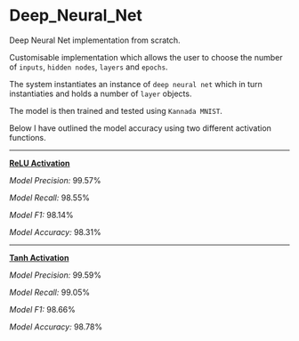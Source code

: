 # Deep_Neural_Net
Deep Neural Net implementation from scratch.

Customisable implementation which allows the user to choose the number of `inputs`, `hidden nodes`, `layers` and `epochs`.

The system instantiates an instance of `deep neural net` which in turn instantiaties and holds a number of `layer` objects. 

The model is then trained and tested using `Kannada MNIST`. 

Below I have outlined the model accuracy using two different activation functions. 

----

<b><ins>ReLU Activation</ins></b>

<i>Model Precision:</i> 99.57%

<i>Model Recall:</i> 98.55%

<i>Model F1:</i> 98.14%

<i>Model Accuracy:</i> 98.31%

-----

<b><ins>Tanh Activation</ins></b>

<i>Model Precision:</i> 99.59%

<i>Model Recall:</i> 99.05%

<i>Model F1:</i> 98.66%

<i>Model Accuracy:</i> 98.78%
